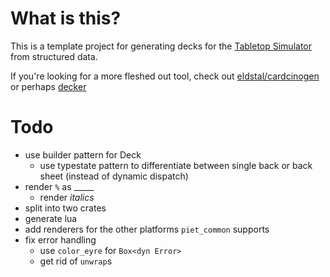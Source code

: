 # What is this?

This is a template project for generating decks for the [Tabletop Simulator](https://tabletopsimulator.com) from structured data.

If you're looking for a more fleshed out tool, check out [eldstal/cardcinogen](https://github.com/eldstal/cardcinogen) or perhaps [decker](https://splizard.com/magic/decker)

# Todo

- use builder pattern for Deck
  - use typestate pattern to differentiate between single back or back sheet (instead of dynamic dispatch)
- render `%` as _____
  - render *italics*
- split into two crates
- generate lua
- add renderers for the other platforms `piet_common` supports
- fix error handling
  - use `color_eyre` for `Box<dyn Error>`
  - get rid of `unwrap`s